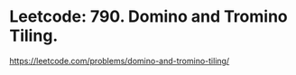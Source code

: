 # Leetcode: 790. Domino and Tromino Tiling.

https://leetcode.com/problems/domino-and-tromino-tiling/